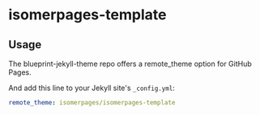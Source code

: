# isomerpages-template

## Usage

The blueprint-jekyll-theme repo offers a remote_theme option for GitHub Pages.

And add this line to your Jekyll site's `_config.yml`:

```yaml
remote_theme: isomerpages/isomerpages-template
```
